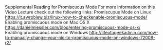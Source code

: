Supplemental Reading for Promiscuous Mode
For more information on this Video Lecture check out the following links:
Promiscuous Mode on Linux
https://it.awroblew.biz/linux-how-to-checkenable-promiscuous-mode/
Enabling promiscuous mode on Mac OS X
https://danielmiessler.com/blog/entering-promiscuous-mode-os-x/
Enabling promiscuous mode on Windows
http://lifeofageekadmin.com/how-to-manually-change-your-nic-to-promiscuous-mode-on-windows-72008-r2/
